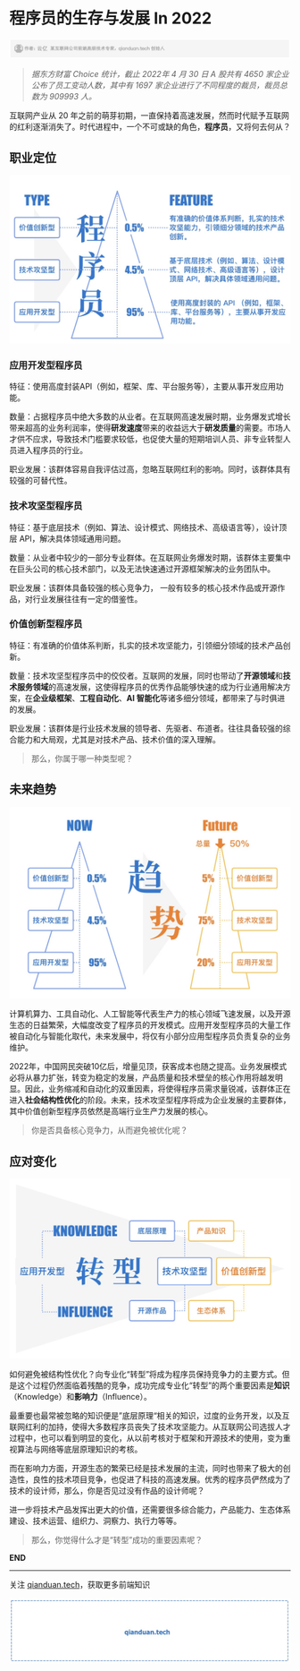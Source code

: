 # 程序员的生存与发展 In 2022

![作者：云亿](./card.jpg)

> *据东方财富 Choice 统计，截止 2022年  4 月 30 日 A 股共有 4650 家企业公布了员工变动人数，其中有 1697 家企业进行了不同程度的裁员，裁员总数为 909993 人。*

互联网产业从 20 年之前的萌芽初期，一直保持着高速发展，然而时代赋予互联网的红利逐渐消失了。时代进程中，一个不可或缺的角色，**程序员**，又将何去何从？

## 职业定位

![type](./type.jpg)






### 应用开发型程序员

特征：使用高度封装API（例如，框架、库、平台服务等），主要从事开发应用功能。

数量：占据程序员中绝大多数的从业者。在互联网高速发展时期，业务爆发式增长带来超高的业务利润率，使得**研发速度**带来的收益远大于**研发质量**的需要。市场人才供不应求，导致技术门槛要求较低，也促使大量的短期培训人员、非专业转型人员进入程序员的行业。

职业发展：该群体容易自我评估过高，忽略互联网红利的影响。同时，该群体具有较强的可替代性。

### 技术攻坚型程序员

特征：基于底层技术（例如、算法、设计模式、网络技术、高级语言等），设计顶层 API，解决具体领域通用问题。

数量：从业者中较少的一部分专业群体。在互联网业务爆发时期，该群体主要集中在巨头公司的核心技术部门，以及无法快速通过开源框架解决的业务团队中。

职业发展：该群体具备较强的核心竞争力， 一般有较多的核心技术作品或开源作品，对行业发展往往有一定的借鉴性。

### 价值创新型程序员

特征：有准确的价值体系判断，扎实的技术攻坚能力，引领细分领域的技术产品创新。

数量：技术攻坚型程序员中的佼佼者。互联网的发展，同时也带动了**开源领域**和**技术服务领域**的高速发展，这使得程序员的优秀作品能够快速的成为行业通用解决方案，在**企业级框架**、**工程自动化**、**AI 智能化**等诸多细分领域，都带来了与时俱进的发展。

职业发展：该群体是行业技术发展的领导者、先驱者、布道者。往往具备较强的综合能力和大局观，尤其是对技术产品、技术价值的深入理解。

> 那么，你属于哪一种类型呢？

## 未来趋势

![trend](./trend.jpg)

计算机算力、工具自动化、人工智能等代表生产力的核心领域飞速发展，以及开源生态的日益繁荣，大幅度改变了程序员的开发模式。应用开发型程序员的大量工作被自动化与智能化取代，未来发展中，将仅有小部分应用型程序员负责复杂的业务维护。

2022年，中国网民突破10亿后，增量见顶，获客成本也随之提高。业务发展模式必将从暴力扩张，转变为稳定的发展，产品质量和技术壁垒的核心作用将越发明显。因此，业务缩减和自动化的双重因素，将使得程序员需求量锐减，该群体正在进入**社会结构性优化**的阶段。未来，技术攻坚型程序将成为企业发展的主要群体，其中价值创新型程序员依然是高端行业生产力发展的核心。

> 你是否具备核心竞争力，从而避免被优化呢？

## 应对变化

![transform](./transform.jpg)

如何避免被结构性优化？向专业化“转型”将成为程序员保持竞争力的主要方式。但是这个过程仍然面临着残酷的竞争，成功完成专业化“转型”的两个重要因素是**知识**（Knowledge）和**影响力**（Influence）。

最重要也最常被忽略的知识便是”底层原理“相关的知识，过度的业务开发，以及互联网红利的加持，使得大多数程序员丧失了技术攻坚能力。从互联网公司选拔人才过程中，也可以看到明显的变化，从以前考核对于框架和开源技术的使用，变为重视算法与网络等底层原理知识的考核。

而在影响力方面，开源生态的繁荣已经是技术发展的主流，同时也带来了极大的创造性，良性的技术项目竞争，也促进了科技的高速发展。优秀的程序员俨然成为了技术的设计师，那么，你是否见过没有作品的设计师呢？

进一步将技术产品发挥出更大的价值，还需要很多综合能力，产品能力、生态体系建设、技术运营、组织力、洞察力、执行力等等。

> 那么，你觉得什么才是“转型”成功的重要因素呢？



**END**

-----

关注 [qianduan.tech](https://www.qianduan.tech)，获取更多前端知识



![qianduan.tech](./ip.jpg)
